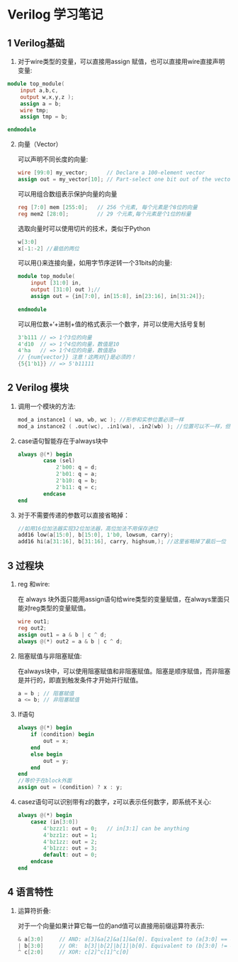 # Verilog 学习笔记

## 1 Verilog基础

1.  对于wire类型的变量，可以直接用assign 赋值，也可以直接用wire直接声明变量:

   ```verilog
   module top_module( 
       input a,b,c,
       output w,x,y,z );
       assign a = b;
       wire tmp;
       assign tmp = b;
   
   endmodule
   ```



2. 向量（Vector）

   可以声明不同长度的向量:

   ```verilog
   wire [99:0] my_vector;      // Declare a 100-element vector
   assign out = my_vector[10]; // Part-select one bit out of the vector
   ```

   可以用组合数组表示保护向量的向量
   
   ```verilog
   reg [7:0] mem [255:0];   // 256 个元素, 每个元素是个8位的向量
   reg mem2 [28:0];         // 29 个元素,每个元素是个1位的标量
   ```
   
   选取向量时可以使用切片的技术，类似于Python
   
   ```verilog
   w[3:0]
   x[-1:-2] //最低的两位
   ```
   
   可以用{}来连接向量，如用字节序逆转一个31bits的向量:
   
   ````verilog
   module top_module( 
       input [31:0] in,
       output [31:0] out );//
       assign out = {in[7:0], in[15:8], in[23:16], in[31:24]};
      
   endmodule
   ````
   
   可以用位数+‘+进制+值的格式表示一个数字，并可以使用大括号复制
   
   ```verilog
   3'b111 // => 1个3位的向量
   4'd10  // => 1个4位的向量，数值是10
   4'ha   // => 1个4位的向量，数值是a
   // {num{vector}} 注意！这两对{}是必须的！
   {5{1'b1}} // => 5'b11111
   ```



## 2 Verilog 模块

1. 调用一个模块的方法:

   ```verilog
   mod_a instance1 ( wa, wb, wc ); //形参和实参位置必须一样
   mod_a instance2 ( .out(wc), .in1(wa), .in2(wb) ); //位置可以不一样，但以名称对应
   ```

2. case语句智能存在于always块中

   ```verilog
   always @(*) begin
           case (sel)
               2'b00: q = d;
               2'b01: q = a;
               2'b10: q = b;
               2'b11: q = c;
           endcase
   end
   ```

3. 对于不需要传递的参数可以直接省略掉：

   ```verilog
   //如用16位加法器实现32位加法器，高位加法不用保存进位
   add16 low(a[15:0], b[15:0], 1'b0, lowsum, carry);
   add16 hi(a[31:16], b[31:16], carry, highsum,); //这里省略掉了最后一位
   ```

   

## 3 过程块

1. reg 和wire:

   在 always 块外面只能用assign语句给wire类型的变量赋值，在always里面只能对reg类型的变量赋值。

   ```verilog
   wire out1;
   reg out2;
   assign out1 = a & b | c ^ d;
   always @(*) out2 = a & b | c ^ d;
   ```

2. 阻塞赋值与非阻塞赋值:

   在always块中，可以使用阻塞赋值和非阻塞赋值。阻塞是顺序赋值，而非阻塞是并行的，即直到触发条件才开始并行赋值。

   ```verilog
   a = b ; // 阻塞赋值
   a <= b; // 非阻塞赋值
   ```

3. If语句

   ```verilog
   always @(*) begin
       if (condition) begin
           out = x;
       end
       else begin
           out = y;
       end
   end
   //等价于在block外面
   assign out = (condition) ? x : y;
   ```

4. casez语句可以识别带有z的数字，z可以表示任何数字，即系统不关心:

   ```verilog
   always @(*) begin
       casez (in[3:0])
           4'bzzz1: out = 0;   // in[3:1] can be anything
           4'bzz1z: out = 1;
           4'bz1zz: out = 2;
           4'b1zzz: out = 3;
           default: out = 0;
       endcase
   end
   ```



## 4 语言特性

1. 运算符折叠:

   对于一个向量如果计算它每一位的and值可以直接用前缀运算符表示:

   ```verilog
   & a[3:0]     // AND: a[3]&a[2]&a[1]&a[0]. Equivalent to (a[3:0] == 4'hf)
   | b[3:0]     // OR:  b[3]|b[2]|b[1]|b[0]. Equivalent to (b[3:0] != 4'h0)
   ^ c[2:0]     // XOR: c[2]^c[1]^c[0]
   ```

   